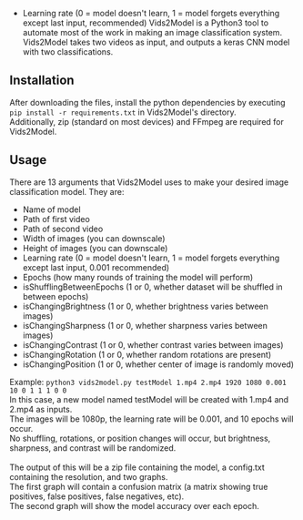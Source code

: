 * Learning rate (0 = model doesn't learn, 1 = model forgets everything except last input, recommended)
Vids2Model is a Python3 tool to automate most of the work in making an image classification system.
<br>Vids2Model takes two videos as input, and outputs a keras CNN model with two classifications.
## Installation
After downloading the files, install the python dependencies by executing `pip install -r requirements.txt` in Vids2Model's directory.
<br>Additionally, zip (standard on most devices) and FFmpeg are required for Vids2Model.
## Usage
There are 13 arguments that Vids2Model uses to make your desired image classification model. They are:
- Name of model
- Path of first video
- Path of second video
- Width of images (you can downscale)
- Height of images (you can downscale)
- Learning rate (0 = model doesn't learn, 1 = model forgets everything except last input, 0.001 recommended)
- Epochs (how many rounds of training the model will perform)
- isShufflingBetweenEpochs (1 or 0, whether dataset will be shuffled in between epochs)
- isChangingBrightness (1 or 0, whether brightness varies between images)
- isChangingSharpness (1 or 0, whether sharpness varies between images)
- isChangingContrast (1 or 0, whether contrast varies between images)
- isChangingRotation (1 or 0, whether random rotations are present)
- isChangingPosition (1 or 0, whether center of image is randomly moved)

Example: `python3 vids2model.py testModel 1.mp4 2.mp4 1920 1080 0.001 10 0 1 1 1 0 0`
<br>In this case, a new model named testModel will be created with 1.mp4 and 2.mp4 as inputs.
<br>The images will be 1080p, the learning rate will be 0.001, and 10 epochs will occur.
<br>No shuffling, rotations, or position changes will occur, but brightness, sharpness, and contrast will be randomized.
<br><br>The output of this will be a zip file containing the model, a config.txt containing the resolution, and two graphs.
<br> The first graph will contain a confusion matrix (a matrix showing true positives, false positives, false negatives, etc).
<br> The second graph will show the model accuracy over each epoch.
